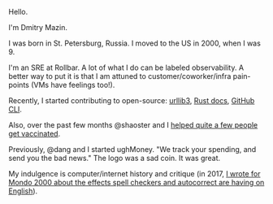Hello.

I'm Dmitry Mazin.

I was born in St. Petersburg, Russia. I moved to the US in 2000, when I was 9.

I'm an SRE at Rollbar. A lot of what I do can be labeled observability. A better way to put it is that I am attuned to customer/coworker/infra pain-points (VMs have feelings too!).

Recently, I started contributing to open-source: [urllib3](https://github.com/urllib3/urllib3/pull/2197), [Rust docs](https://github.com/rust-lang/book/pull/2580), [GitHub CLI](https://github.com/cli/cli/pull/3374).

Also, over the past few months @shaoster and I [helped quite a few people get vaccinated](https://www.mycentraljersey.com/story/news/health/2021/03/24/how-two-software-engineers-can-help-you-secure-covid-19-vaccine/4789775001/).

Previously, @dang and I started ughMoney. "We track your spending, and send you the bad news." The logo was a sad coin. It was great.

My indulgence is computer/internet history and critique (in 2017, [I wrote for Mondo 2000 about the effects spell checkers and autocorrect are having on English](https://archvile.net/2017/12/12/pink-lexical-slime.html)).